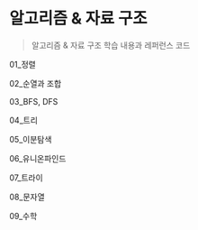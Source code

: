 # 알고리즘 & 자료 구조

>  알고리즘 & 자료 구조 학습 내용과 레퍼런스 코드

01_정렬

02_순열과 조합

03_BFS, DFS

04_트리

05_이분탐색

06_유니온파인드

07_트라이

08_문자열

09_수학
